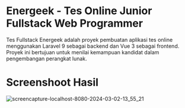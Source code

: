 # Energeek - Tes Online Junior Fullstack Web Programmer
 
Tes Fullstack Energeek adalah proyek pembuatan aplikasi tes online menggunakan Laravel 9 sebagai backend dan Vue 3 sebagai frontend. Proyek ini bertujuan untuk menilai kemampuan kandidat dalam pengembangan perangkat lunak.

# Screenshoot Hasil
![screencapture-localhost-8080-2024-03-02-13_55_21](https://github.com/NCholisM/energeek/assets/57277402/d29c1ce9-1cd7-4a3b-b663-6b9a70297c0a)



